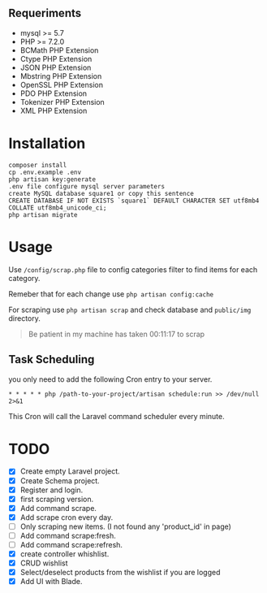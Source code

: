 ## Requeriments
- mysql >= 5.7
- PHP >= 7.2.0
- BCMath PHP Extension
- Ctype PHP Extension
- JSON PHP Extension
- Mbstring PHP Extension
- OpenSSL PHP Extension
- PDO PHP Extension
- Tokenizer PHP Extension
- XML PHP Extension

# Installation
~~~
composer install
cp .env.example .env
php artisan key:generate
.env file configure mysql server parameters
create MySQL database square1 or copy this sentence
CREATE DATABASE IF NOT EXISTS `square1` DEFAULT CHARACTER SET utf8mb4 COLLATE utf8mb4_unicode_ci;
php artisan migrate
~~~

# Usage

Use `/config/scrap.php` file to config categories filter to find items for each category.

Remeber that for each change use `php artisan config:cache`

For scraping use `php artisan scrap` and check database and `public/img` directory.
> Be patient in my machine has taken 00:11:17 to scrap

## Task Scheduling
you only need to add the following Cron entry to your server.
~~~
* * * * * php /path-to-your-project/artisan schedule:run >> /dev/null 2>&1
~~~
This Cron will call the Laravel command scheduler every minute.



# TODO
- [X] Create empty Laravel project.
- [X] Create Schema project.
- [X] Register and login.
- [x] first scraping version.
- [X] Add command scrape.
- [X] Add scrape cron every day.
- [ ] Only scraping new items. (I not found any 'product_id' in page)
- [ ] Add command scrape:fresh.
- [ ] Add command scrape:refresh.
- [X] create controller whishlist.
- [x] CRUD wishlist
- [X] Select/deselect products from the wishlist if you are logged
- [X] Add UI with Blade.